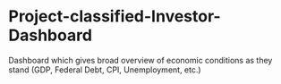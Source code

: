 # Project-classified-Investor-Dashboard
Dashboard which gives broad overview of economic conditions as they stand (GDP, Federal Debt, CPI, Unemployment, etc.)
